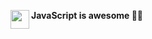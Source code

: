 <img align="left" width="30px" src="https://cdn.jsdelivr.net/gh/devicons/devicon/icons/javascript/javascript-original.svg" /> <b> JavaScript is awesome :technologist: </b>
          
